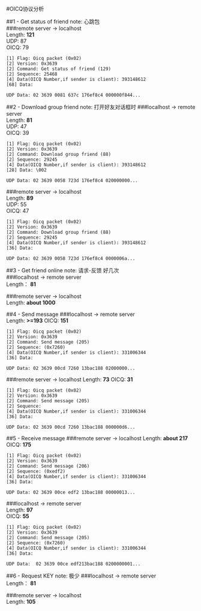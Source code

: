 #OICQ协议分析

##1 - Get status of friend
note: 心跳包  
###remote server -> localhost  
Length:	**121**  
UDP: 87  
OICQ: 79

``` 
[1] Flag: Oicq packet (0x02)
[2] Version: 0x3639
[2] Command: Get status of friend (129)
[2] Sequence: 25468
[4] Data(OICQ Number,if sender is client): 393148612
[68] Data: 

UDP Data: 02 3639 0081 637c 176ef8c4 000000f844...
```


##2 - Download group friend
note: 打开好友对话框时
###localhost -> remote server  
Length: **81**  
UDP: 47  
OICQ: 39  
  

```
[1] Flag: Oicq packet (0x02)
[2] Version: 0x3639
[2] Command: Download group friend (88)
[2] Sequence: 29245
[4] Data(OICQ Number,if sender is client): 393148612
[28] Data: \002

UDP Data: 02 3639 0058 723d 176ef8c4 020000000...
```

###remote server -> localhost  
Length: **89**  
UDP: 55  
OICQ: 47  

```
[1] Flag: Oicq packet (0x02)
[2] Version: 0x3639
[2] Command: Download group friend (88)
[2] Sequence: 29245
[4] Data(OICQ Number,if sender is client): 393148612
[36] Data:

UDP Data: 02 3639 0058 723d 176ef8c4 0000006a...
```





##3 - Get friend online
note: 请求-反馈 好几次  
###localhost -> remote server  
Length： **81**  

###remote server -> localhost  
Length: **about 1000** 



##4 - Send message
###localhost -> remote server  
Length: **>=193**
OICQ: **151**

```
[1] Flag: Oicq packet (0x02)
[2] Version: 0x3639
[2] Command: Send message (205)
[2] Sequence: (0x7260)
[4] Data(OICQ Number,if sender is client): 331006344
[36] Data:

UDP Data: 02 3639 00cd 7260 13bac188 02000000...

```


###remote server -> localhost 
Length: **73** 
OICQ: **31**

```
[1] Flag: Oicq packet (0x02)
[2] Version: 0x3639
[2] Command: Send message (205)
[2] Sequence: 
[4] Data(OICQ Number,if sender is client): 331006344
[36] Data:

UDP Data: 02 3639 00cd 7260 13bac188 000000d6...
```



##5 - Receive message
###remote server -> localhost 
Length: **about 217**  
OICQ: **175**  

```
[1] Flag: Oicq packet (0x02)
[2] Version: 0x3639
[2] Command: Send message (206)
[2] Sequence: (0xedf2)
[4] Data(OICQ Number,if sender is client): 331006344
[36] Data:

UDP Data: 02 3639 00ce edf2 13bac188 00000013...
```


###localhost -> remote server  
Length: **97**  
OICQ: **55**  

```
[1] Flag: Oicq packet (0x02)
[2] Version: 0x3639
[2] Command: Send message (205)
[2] Sequence: (0x7260)
[4] Data(OICQ Number,if sender is client): 331006344
[36] Data:

UDP Data:  02 3639 00ce edf213bac188 0200000001...
```

##6 - Request KEY
note: 极少
###localhost -> remote server  
Length： **81**  

###remote server -> localhost  
Length: **105**  
